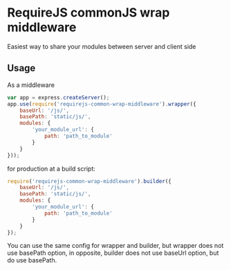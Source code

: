 
# RequireJS commonJS wrap middleware

Easiest way to share your modules between server and client side

## Usage

As a middleware

```js
var app = express.createServer();
app.use(require('requirejs-common-wrap-middleware').wrapper({
  	baseUrl: '/js/',
	basePath: 'static/js/',
	modules: {
		'your_module_url': {
			path: 'path_to_module'
		}
	}
}));
```

for production at a build script:

```js
require('requirejs-common-wrap-middleware').builder({
  	baseUrl: '/js/',
	basePath: 'static/js/',
	modules: {
		'your_module_url': {
			path: 'path_to_module'
		}
	}
});
```

You can use the same config for wrapper and builder, but
wrapper does not use basePath option, in opposite, builder does not use
baseUrl option, but do use basePath.
